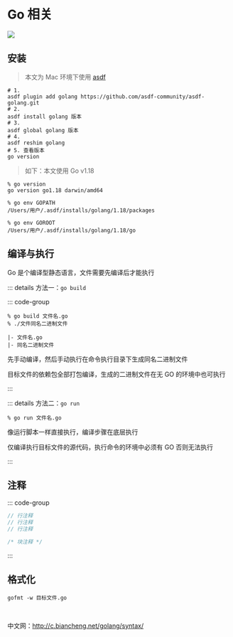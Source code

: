 # Go 相关

![](/images/golang.webp)

## 安装

> 本文为 Mac 环境下使用 [asdf](../../dev-tools/asdf/index.md)

```shell
# 1.
asdf plugin add golang https://github.com/asdf-community/asdf-golang.git
# 2.
asdf install golang 版本
# 3.
asdf global golang 版本
# 4.
asdf reshim golang
# 5. 查看版本
go version
```

> 如下：本文使用 Go v1.18

```shell
% go version
go version go1.18 darwin/amd64
```

```shell
% go env GOPATH
/Users/用户/.asdf/installs/golang/1.18/packages
```

```shell
% go env GOROOT
/Users/用户/.asdf/installs/golang/1.18/go
```

## 编译与执行

Go 是个编译型静态语言，文件需要先编译后才能执行

::: details 方法一：`go build`

::: code-group

```shell [命令]
% go build 文件名.go
% ./文件同名二进制文件
```

```shell [目录]
|- 文件名.go
|- 同名二进制文件
```

先手动编译，然后手动执行在命令执行目录下生成同名二进制文件

目标文件的依赖包全部打包编译，生成的二进制文件在无 GO 的环境中也可执行

:::

::: details 方法二：`go run`

```shell
% go run 文件名.go
```

像运行脚本一样直接执行，编译步骤在底层执行

仅编译执行目标文件的源代码，执行命令的环境中必须有 GO 否则无法执行

:::

## 注释

::: code-group

```go [行注释]
// 行注释
// 行注释
// 行注释
```

```go [块注释]
/* 块注释 */
```

:::

## 格式化

```shell
gofmt -w 目标文件.go
```

<br/>

中文网：http://c.biancheng.net/golang/syntax/
